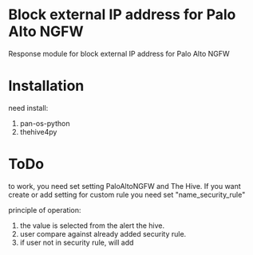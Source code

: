 # Block external IP address for Palo Alto NGFW

Response module for block external IP address for Palo Alto NGFW

# Installation

need install:
1. pan-os-python
2. thehive4py

# ToDo

to work, you need set setting PaloAltoNGFW and The Hive. If you want create or add setting for custom rule you need set "name_security_rule"

principle of operation:
1. the value is selected from the alert the hive.
2. user compare against already added security rule.
3. if user not in security rule, will add